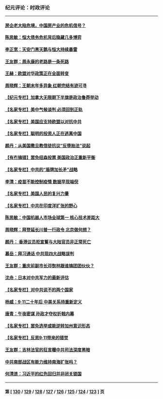 ### 纪元评论：时政评论
---
#### [房企老大陷危境，中国房产业的危机信号？](../../pages/nsc1025/n13236853.md) 
#### [陈思敏：恒大债务危机背后隐藏几多博弈](../../pages/nsc1025/n13235644.md) 
#### [李正宽：天安门黑天鹅与恒大持续暴雷](../../pages/nsc1025/n13235516.md) 
#### [王友群：周永康的老路是一条死路](../../pages/nsc1025/n13234459.md) 
#### [王赫：欧盟对华政策正在全面转变](../../pages/nsc1025/n13234280.md) 
#### [周晓辉：王朝末年多异象 红朝完结有迹可寻](../../pages/nsc1025/n13234147.md) 
#### [【纪元专栏】加拿大无限期下半旗是政治鲁莽举动](../../pages/nsc1025/n13234488.md) 
#### [【名家专栏】美中气候谈判 必须回到正轨](../../pages/nsc1025/n13233606.md) 
#### [【名家专栏】美国应支持欧盟以对抗中共](../../pages/nsc1025/n13233515.md) 
#### [【名家专栏】聪明的投资人正在逃离中国](../../pages/nsc1025/n13232898.md) 
#### [颜丹：从美国撒旦教信徒抗议“反堕胎法”说起](../../pages/nsc1025/n13234093.md) 
#### [【有冇搞错】罢免纽森投票 美国政治正重新平衡](../../pages/nsc1025/n13231358.md) 
#### [【名家专栏】中共的“盾牌加长矛”战略](../../pages/nsc1025/n13230258.md) 
#### [李清：疫苗不能控制疫情 数据早现端倪](../../pages/nsc1025/n13231356.md) 
#### [【名家专栏】美国人民的复兴力量](../../pages/nsc1025/n13230189.md) 
#### [【名家专栏】中共在印度洋扩张的野心](../../pages/nsc1025/n13230240.md) 
#### [陈思敏：中国机器人市场全球第一 核心技术差距大](../../pages/nsc1025/n13229782.md) 
#### [周晓辉：拜登延长川普一行政令 北京做何想？](../../pages/nsc1025/n13229727.md) 
#### [颜丹： 香港议员拒宣誓与大陆官员非正常死亡](../../pages/nsc1025/n13229626.md) 
#### [慕岳：拜习通话 中共现四大战略误判](../../pages/nsc1025/n13229335.md) 
#### [王友群：重庆前副市长邓恢林跟谁搞团团伙伙？](../../pages/nsc1025/n13228367.md) 
#### [沈舟：日本对中共军力的最新评估](../../pages/nsc1025/n13228735.md) 
#### [【名家专栏】对中共说不的两个国家](../../pages/nsc1025/n13227986.md) 
#### [杨威：9‧11二十年后 中美关系待重新定义](../../pages/nsc1025/n13228383.md) 
#### [唐青：午夜密谋 孙政才夺权折戟内幕](../../pages/nsc1025/n13228343.md) 
#### [【名家专栏】罢免选举或能逆转加州意识形态](../../pages/nsc1025/n13227966.md) 
#### [【名家专栏】反思9‧11带来的错觉](../../pages/nsc1025/n13227970.md) 
#### [王友群：吉林法官的狂言曝中共司法深度黑暗](../../pages/nsc1025/n13226841.md) 
#### [中共南部战区有能力维持南海扩张吗？](../../pages/nsc1025/n13227384.md) 
#### [何清涟：习近平的红色回归并非闭关锁国](../../pages/nsc1025/n13227052.md) 

---
#### 第 [ [130](./130.md) / [129](./129.md) / [128](./128.md) / [127](./127.md) / [126](./126.md) / [125](./125.md) / [124](./124.md) / [123](./123.md) ] 页
